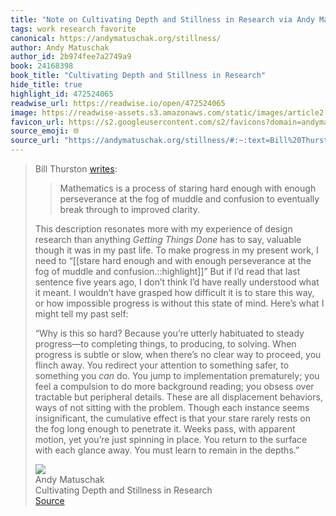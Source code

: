 ```yaml
---
title: "Note on Cultivating Depth and Stillness in Research via Andy Matuschak"
tags: work research favorite
canonical: https://andymatuschak.org/stillness/
author: Andy Matuschak
author_id: 2b974fee7a2749a9
book: 24168398
book_title: "Cultivating Depth and Stillness in Research"
hide_title: true
highlight_id: 472524065
readwise_url: https://readwise.io/open/472524065
image: https://readwise-assets.s3.amazonaws.com/static/images/article2.74d541386bbf.png
favicon_url: https://s2.googleusercontent.com/s2/favicons?domain=andymatuschak.org
source_emoji: 🌐
source_url: "https://andymatuschak.org/stillness/#:~:text=Bill%20Thurston,in%20the%20depths.%E2%80%9D"
---
```


> Bill Thurston [writes](http://mathoverflow.net/users/9062/bill-thurston):
> 
> > Mathematics is a process of staring hard enough with enough perseverance at the fog of muddle and confusion to eventually break through to improved clarity.
> 
> This description resonates more with my experience of design research than anything *Getting Things Done* has to say, valuable though it was in my past life. To make progress in my present work, I need to “[[stare hard enough and with enough perseverance at the fog of muddle and confusion.::highlight]]” But if I’d read that last sentence five years ago, I don’t think I’d have really understood what it meant. I wouldn’t have grasped how difficult it is to stare this way, or how impossible progress is without this state of mind. Here’s what I might tell my past self:
> 
> “Why is this so hard? Because you’re utterly habituated to steady progress—to completing things, to producing, to solving. When progress is subtle or slow, when there’s no clear way to proceed, you flinch away. You redirect your attention to something safer, to something you *can* do. You jump to implementation prematurely; you feel a compulsion to do more background reading; you obsess over tractable but peripheral details. These are all displacement behaviors, ways of not sitting with the problem. Though each instance seems insignificant, the cumulative effect is that your stare rarely rests on the fog long enough to penetrate it. Weeks pass, with apparent motion, yet you’re just spinning in place. You return to the surface with each glance away. You must learn to remain in the depths.”
> <div class="quoteback-footer"><div class="quoteback-avatar"><img class="mini-favicon" src="https://s2.googleusercontent.com/s2/favicons?domain=andymatuschak.org"></div><div class="quoteback-metadata"><div class="metadata-inner"><span style="display:none">FROM:</span><div aria-label="Andy Matuschak" class="quoteback-author"> Andy Matuschak</div><div aria-label="Cultivating Depth and Stillness in Research" class="quoteback-title"> Cultivating Depth and Stillness in Research</div></div></div><div class="quoteback-backlink"><a target="_blank" aria-label="go to the full text of this quotation" rel="noopener" href="https://andymatuschak.org/stillness/#:~:text=Bill%20Thurston,in%20the%20depths.%E2%80%9D" class="quoteback-arrow"> Source</a></div></div>